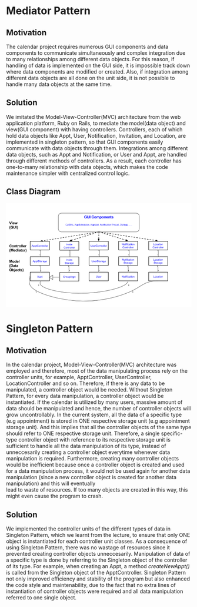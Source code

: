 # Mediator Pattern

## Motivation

The calendar project requires numerous GUI components and data components to communicate simultaneously and complex integration due to many relationships among different data objects. 
For this reason, if handling of data is implemented on the GUI side, it is impossible track down where data components are modified or created.
Also, if integration among different data objects are all done on the unit side, it is not possible to handle many data objects at the same time. 

## Solution

We imitated the Model-View-Controller(MVC) architecture from the web application platform, Ruby on Rails, to mediate the model(data object) and view(GUI component) with having controllers.
Controllers, each of which hold data objects like Appt, User, Notification, Invitation, and Location, are implemented in singleton pattern, so that GUI components easily communicate with data objects through them.
Integrations among different data objects, such as Appt and Notification, or User and Appt, are handled through different methods of controllers. 
As a result, each controller has one-to-many relationship with data objects, which makes the code maintenance simpler with centralized control logic.

## Class Diagram

![Mediator Diagram](mediator_diagram.png)


# Singleton Pattern

## Motivation

In the calendar project, Model-View-Controller(MVC) architecture was employed and therefore, most of the data manipulating process rely on the controller units, for example, ApptController, UserController, LocationController and so on.
Therefore, if there is any data to be manipulated, a controller object would be needed. Without Singleton Pattern, for every data manipulation, a controller object would be instantiated.
If the calendar is utilized by many users, massive amount of data should be manipulated and hence, the number of controller objects will grow uncontrollably.
In the current system, all the data of a specific type (e.g appointment) is stored in ONE respective storage unit (e.g appointment storage unit). 
And this implies that all the controller objects of the same type should refer to ONE respective storage unit.
Therefore, a single specific-type controller object with reference to its respective storage unit is sufficient to handle all the data manipulation of its type, instead of unneccesarily creating a controller object everytime whenever data manipulation is required.
Furthermore, creating many controller objects would be inefficient because once a controller object is created and used for a data manipulation process, it would not be used again for another data manipulation (since a new controller object is created for another data manipulation) and this will eventually  
lead to waste of resources. If too many objects are created in this way, this might even cause the program to crash.

## Solution  

We implemented the controller units of the different types of data in Singleton Pattern, which we learnt from the lecture, to ensure that only ONE object is instantiated for each controller unit classes.
As a consequence of using Singleton Pattern, there was no wastage of resources since it prevented creating controller objects unneccesarily. 
Manipulation of data of a specific type is done by referring to the Singleton object of the controller of its type. 
For example, when creating an Appt, a method *createNewAppt()* is called from the Singleton object of the ApptController. 
Singleton Pattern not only improved efficiency and stability of the program but also enhanced the code style and maintenability, due to the fact that no extra lines of instantiation of controller objects were required and all data manipulation referred to one single object.
